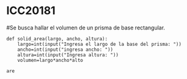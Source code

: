 # ICC20181
#Se busca hallar el volumen de un prisma de base rectangular.

    def solid_area(largo, ancho, altura):
        largo=int(input("Ingresa el largo de la base del prisma: "))
        ancho=int(input("ingresa ancho: "))
        altura=int(input("Ingresa altura: "))
        volumen=largo*ancho*alto
 
    are
